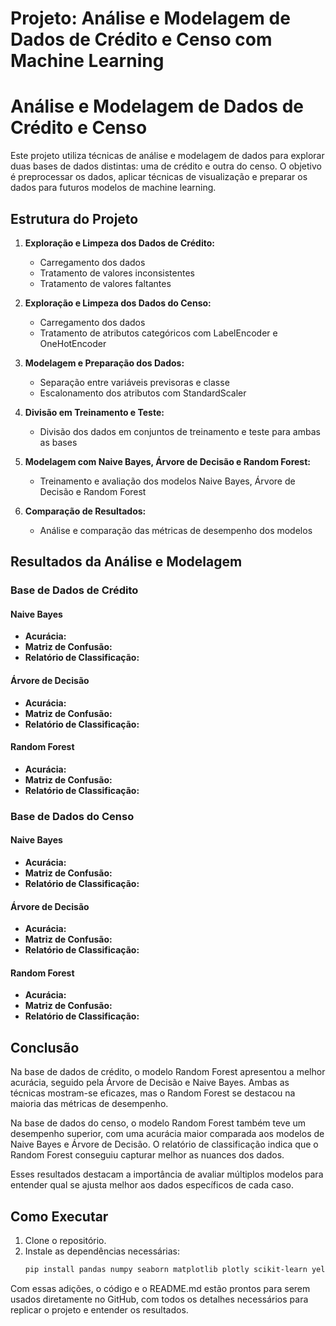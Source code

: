 # Projeto: Análise e Modelagem de Dados de Crédito e Censo com Machine Learning

# Análise e Modelagem de Dados de Crédito e Censo

Este projeto utiliza técnicas de análise e modelagem de dados para explorar duas bases de dados distintas: uma de crédito e outra do censo. O objetivo é preprocessar os dados, aplicar técnicas de visualização e preparar os dados para futuros modelos de machine learning.

## Estrutura do Projeto

1. **Exploração e Limpeza dos Dados de Crédito:**
   - Carregamento dos dados
   - Tratamento de valores inconsistentes
   - Tratamento de valores faltantes

2. **Exploração e Limpeza dos Dados do Censo:**
   - Carregamento dos dados
   - Tratamento de atributos categóricos com LabelEncoder e OneHotEncoder

3. **Modelagem e Preparação dos Dados:**
   - Separação entre variáveis previsoras e classe
   - Escalonamento dos atributos com StandardScaler

4. **Divisão em Treinamento e Teste:**
   - Divisão dos dados em conjuntos de treinamento e teste para ambas as bases

5. **Modelagem com Naive Bayes, Árvore de Decisão e Random Forest:**
   - Treinamento e avaliação dos modelos Naive Bayes, Árvore de Decisão e Random Forest

6. **Comparação de Resultados:**
   - Análise e comparação das métricas de desempenho dos modelos

## Resultados da Análise e Modelagem

### Base de Dados de Crédito

#### Naive Bayes
- **Acurácia:** 
- **Matriz de Confusão:**
- **Relatório de Classificação:**


#### Árvore de Decisão
- **Acurácia:** 
- **Matriz de Confusão:**
- **Relatório de Classificação:**


#### Random Forest
- **Acurácia:** 
- **Matriz de Confusão:**
- **Relatório de Classificação:**


### Base de Dados do Censo

#### Naive Bayes
- **Acurácia:** 
- **Matriz de Confusão:**
- **Relatório de Classificação:**


#### Árvore de Decisão
- **Acurácia:** 
- **Matriz de Confusão:**
- **Relatório de Classificação:**


#### Random Forest
- **Acurácia:** 
- **Matriz de Confusão:**
- **Relatório de Classificação:**



## Conclusão

Na base de dados de crédito, o modelo Random Forest apresentou a melhor acurácia, seguido pela Árvore de Decisão e Naive Bayes. Ambas as técnicas mostram-se eficazes, mas o Random Forest se destacou na maioria das métricas de desempenho.

Na base de dados do censo, o modelo Random Forest também teve um desempenho superior, com uma acurácia maior comparada aos modelos de Naive Bayes e Árvore de Decisão. O relatório de classificação indica que o Random Forest conseguiu capturar melhor as nuances dos dados.

Esses resultados destacam a importância de avaliar múltiplos modelos para entender qual se ajusta melhor aos dados específicos de cada caso.

## Como Executar

1. Clone o repositório.
2. Instale as dependências necessárias:
   ```sh
   pip install pandas numpy seaborn matplotlib plotly scikit-learn yellowbrick


Com essas adições, o código e o README.md estão prontos para serem usados diretamente no GitHub, com todos os detalhes necessários para replicar o projeto e entender os resultados.
